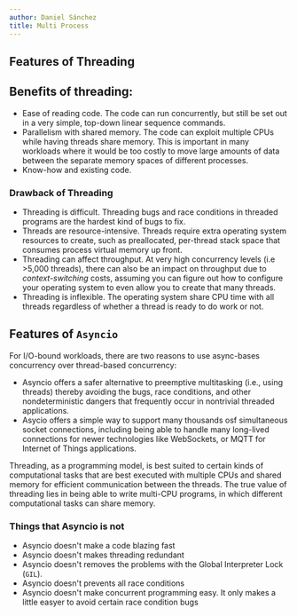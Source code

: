 ```yaml
---
author: Daniel Sánchez
title: Multi Process
---
```


## Features of Threading

## Benefits of threading:

- Ease of reading code. The code can run concurrently, but still be
    set out in a very simple, top-down linear sequence commands.
- Parallelism with shared memory. The code can exploit multiple CPUs
    while having threads share memory. This is important in many
    workloads where it would be too costly to move large amounts of
    data between the separate memory spaces of different processes.
- Know-how and existing code.

### Drawback of Threading

- Threading is difficult. Threading bugs and race conditions in
    threaded programs are the hardest kind of bugs to fix.
- Threads are resource-intensive. Threads require extra operating
    system resources to create, such as preallocated, per-thread stack
    space that consumes process virtual memory up front.
- Threading can affect throughput. At very high concurrency levels
    (i.e >5,000 threads), there can also be an impact on throughput
    due to *context-switching* costs, assuming you can figure out how
    to configure your operating system to even allow you to create
    that many threads.
- Threading is inflexible. The operating system share CPU time with
    all threads regardless of whether a thread is ready to do work or
    not.


## Features of `Asyncio`

For I/O-bound workloads, there are two reasons to use async-bases
concurrency over thread-based concurrency:

- Asyncio offers a safer alternative to preemptive
    multitasking (i.e., using threads) thereby avoiding the bugs, race
    conditions, and other nondeterministic dangers that frequently
    occur in nontrivial threaded applications.
- Asycio offers a simple way to support many thousands osf
    simultaneous socket connections, including being able to handle
    many long-lived connections for newer technologies like
    WebSockets, or MQTT for Internet of Things applications.

Threading, as a programming model, is best suited to certain kinds of
computational tasks that are best executed with multiple CPUs and
shared memory for efficient communication between the threads. The
true value of threading lies in being able to write multi-CPU
programs, in which different computational tasks can share memory.

### Things that Asyncio is not

- Asyncio doesn't make a code blazing fast
- Asyncio doesn't makes threading redundant
- Asyncio doesn't removes the problems with the Global Interpreter
    Lock (`GIL`).
- Asyncio doesn't prevents all race conditions
- Asyncio doesn't make concurrent programming easy. It only makes a
    little easyer to avoid certain race condition bugs
